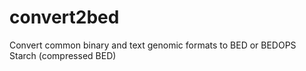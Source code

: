 convert2bed
===========

Convert common binary and text genomic formats to BED or BEDOPS Starch (compressed BED)
